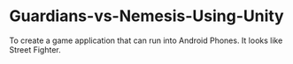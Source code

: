 # Guardians-vs-Nemesis-Using-Unity
To create a game application that can run into Android Phones. It looks like Street Fighter.
